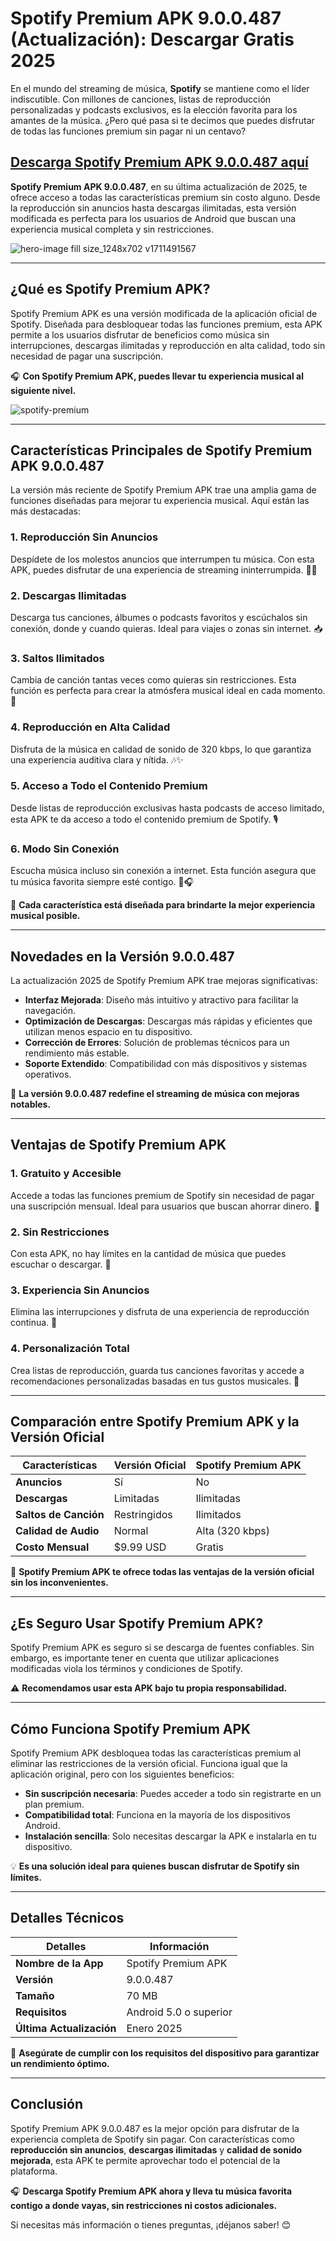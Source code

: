 # **Spotify Premium APK 9.0.0.487 (Actualización): Descargar Gratis 2025**  

En el mundo del streaming de música, **Spotify** se mantiene como el líder indiscutible. Con millones de canciones, listas de reproducción personalizadas y podcasts exclusivos, es la elección favorita para los amantes de la música. ¿Pero qué pasa si te decimos que puedes disfrutar de todas las funciones premium sin pagar ni un centavo?  

## [Descarga Spotify Premium APK 9.0.0.487 aquí](https://spoo.me/WsjLad)

**Spotify Premium APK 9.0.0.487**, en su última actualización de 2025, te ofrece acceso a todas las características premium sin costo alguno. Desde la reproducción sin anuncios hasta descargas ilimitadas, esta versión modificada es perfecta para los usuarios de Android que buscan una experiencia musical completa y sin restricciones.  

![hero-image fill size_1248x702 v1711491567](https://github.com/user-attachments/assets/5a22a66f-8fbb-4600-958b-858eb53071ab)

---

## **¿Qué es Spotify Premium APK?**  

Spotify Premium APK es una versión modificada de la aplicación oficial de Spotify. Diseñada para desbloquear todas las funciones premium, esta APK permite a los usuarios disfrutar de beneficios como música sin interrupciones, descargas ilimitadas y reproducción en alta calidad, todo sin necesidad de pagar una suscripción.  

🎧 **Con Spotify Premium APK, puedes llevar tu experiencia musical al siguiente nivel.**  

![spotify-premium](https://github.com/user-attachments/assets/a821a22f-4be8-4aa6-a794-74cdfc93afa5)

---

## **Características Principales de Spotify Premium APK 9.0.0.487**  

La versión más reciente de Spotify Premium APK trae una amplia gama de funciones diseñadas para mejorar tu experiencia musical. Aquí están las más destacadas:  

### **1. Reproducción Sin Anuncios**  
Despídete de los molestos anuncios que interrumpen tu música. Con esta APK, puedes disfrutar de una experiencia de streaming ininterrumpida. 🚫🎵  

### **2. Descargas Ilimitadas**  
Descarga tus canciones, álbumes o podcasts favoritos y escúchalos sin conexión, donde y cuando quieras. Ideal para viajes o zonas sin internet. 📥  

### **3. Saltos Ilimitados**  
Cambia de canción tantas veces como quieras sin restricciones. Esta función es perfecta para crear la atmósfera musical ideal en cada momento. 🔄  

### **4. Reproducción en Alta Calidad**  
Disfruta de la música en calidad de sonido de 320 kbps, lo que garantiza una experiencia auditiva clara y nítida. 🎶✨  

### **5. Acceso a Todo el Contenido Premium**  
Desde listas de reproducción exclusivas hasta podcasts de acceso limitado, esta APK te da acceso a todo el contenido premium de Spotify. 🎙️  

### **6. Modo Sin Conexión**  
Escucha música incluso sin conexión a internet. Esta función asegura que tu música favorita siempre esté contigo. 📴🎧  

🌟 **Cada característica está diseñada para brindarte la mejor experiencia musical posible.**  

---

## **Novedades en la Versión 9.0.0.487**  

La actualización 2025 de Spotify Premium APK trae mejoras significativas:  
- **Interfaz Mejorada**: Diseño más intuitivo y atractivo para facilitar la navegación.  
- **Optimización de Descargas**: Descargas más rápidas y eficientes que utilizan menos espacio en tu dispositivo.  
- **Corrección de Errores**: Solución de problemas técnicos para un rendimiento más estable.  
- **Soporte Extendido**: Compatibilidad con más dispositivos y sistemas operativos.  

🎉 **La versión 9.0.0.487 redefine el streaming de música con mejoras notables.**  

---

## **Ventajas de Spotify Premium APK**  

### **1. Gratuito y Accesible**  
Accede a todas las funciones premium de Spotify sin necesidad de pagar una suscripción mensual. Ideal para usuarios que buscan ahorrar dinero. 💸  

### **2. Sin Restricciones**  
Con esta APK, no hay límites en la cantidad de música que puedes escuchar o descargar. 🌟  

### **3. Experiencia Sin Anuncios**  
Elimina las interrupciones y disfruta de una experiencia de reproducción continua. 🚫  

### **4. Personalización Total**  
Crea listas de reproducción, guarda tus canciones favoritas y accede a recomendaciones personalizadas basadas en tus gustos musicales. 🎵  

---

## **Comparación entre Spotify Premium APK y la Versión Oficial**  

| **Características**        | **Versión Oficial**   | **Spotify Premium APK**   |
|-----------------------------|-----------------------|----------------------------|
| **Anuncios**               | Sí                   | No                        |
| **Descargas**              | Limitadas            | Ilimitadas                |
| **Saltos de Canción**      | Restringidos         | Ilimitados                |
| **Calidad de Audio**       | Normal               | Alta (320 kbps)           |
| **Costo Mensual**          | $9.99 USD            | Gratis                    |

🌟 **Spotify Premium APK te ofrece todas las ventajas de la versión oficial sin los inconvenientes.**  

---

## **¿Es Seguro Usar Spotify Premium APK?**  

Spotify Premium APK es seguro si se descarga de fuentes confiables. Sin embargo, es importante tener en cuenta que utilizar aplicaciones modificadas viola los términos y condiciones de Spotify.  

⚠️ **Recomendamos usar esta APK bajo tu propia responsabilidad.**  

---

## **Cómo Funciona Spotify Premium APK**  

Spotify Premium APK desbloquea todas las características premium al eliminar las restricciones de la versión oficial. Funciona igual que la aplicación original, pero con los siguientes beneficios:  

- **Sin suscripción necesaria**: Puedes acceder a todo sin registrarte en un plan premium.  
- **Compatibilidad total**: Funciona en la mayoría de los dispositivos Android.  
- **Instalación sencilla**: Solo necesitas descargar la APK e instalarla en tu dispositivo.  

💡 **Es una solución ideal para quienes buscan disfrutar de Spotify sin límites.**  

---

## **Detalles Técnicos**  

| **Detalles**               | **Información**                  |
|-----------------------------|-----------------------------------|
| **Nombre de la App**        | Spotify Premium APK              |
| **Versión**                 | 9.0.0.487                       |
| **Tamaño**                  | 70 MB                            |
| **Requisitos**              | Android 5.0 o superior           |
| **Última Actualización**    | Enero 2025                       |

📂 **Asegúrate de cumplir con los requisitos del dispositivo para garantizar un rendimiento óptimo.**  

---

## **Conclusión**  

Spotify Premium APK 9.0.0.487 es la mejor opción para disfrutar de la experiencia completa de Spotify sin pagar. Con características como **reproducción sin anuncios**, **descargas ilimitadas** y **calidad de sonido mejorada**, esta APK te permite aprovechar todo el potencial de la plataforma.  

🎧 **Descarga Spotify Premium APK ahora y lleva tu música favorita contigo a donde vayas, sin restricciones ni costos adicionales.**  

Si necesitas más información o tienes preguntas, ¡déjanos saber! 😊  
